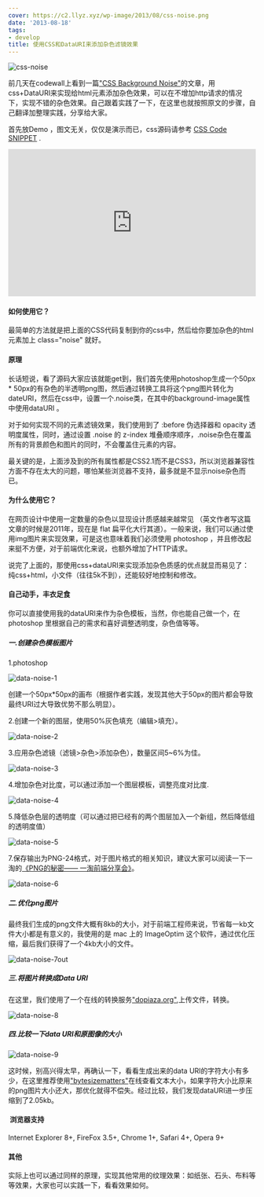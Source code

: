 ```yaml
---
cover: https://c2.llyz.xyz/wp-image/2013/08/css-noise.png
date: '2013-08-18'
tags:
- develop
title: 使用CSS和DataURI来添加杂色滤镜效果
---
```


![css-noise](https://c2.llyz.xyz/wp-image/2013/08/css-noise.png)

前几天在codewall上看到一篇["CSS Background Noise"](https://coderwall.com/p/m-uwvg)的文章，用css+DataURI来实现给html元素添加杂色效果，可以在不增加http请求的情况下，实现不错的杂色效果。自己跟着实践了一下，在这里也就按照原文的步骤，自己翻译加整理实践，分享给大家。

首先放Demo ，图文无关，仅仅是演示而已，css源码请参考 [CSS Code SNIPPET](https://www.mightymeta.co.uk/resources/css-noise.css) .

<iframe width="100%" height="300" src="https://jsfiddle.net/foru17/yDjpA/10/embedded/result,html,css" allowfullscreen="allowfullscreen" frameborder="0"></iframe>

#### 如何使用它？

最简单的方法就是把上面的CSS代码复制到你的css中，然后给你要加杂色的html元素加上 class="noise" 就好。

#### 原理

长话短说，看了源码大家应该就能get到，我们首先使用photoshop生成一个50px \* 50px的有杂色的半透明png图，然后通过转换工具将这个png图片转化为 dateURI，然后在css中，设置一个.noise类，在其中的background-image属性中使用dataURI 。

对于如何实现不同的元素滤镜效果，我们使用到了 :before 伪选择器和 opacity 透明度属性，同时，通过设置 .noise 的 z-index 堆叠顺序顺序，.noise杂色在覆盖所有的背景颜色和图片的同时，不会覆盖住元素的内容。

最关键的是，上面涉及到的所有属性都是CSS2.1而不是CSS3，所以浏览器兼容性方面不存在太大的问题，哪怕某些浏览器不支持，最多就是不显示noise杂色而已。

#### 为什么使用它？

在网页设计中使用一定数量的杂色以显现设计质感越来越常见 （英文作者写这篇文章的时候是2011年，现在是 flat 扁平化大行其道）。一般来说，我们可以通过使用img图片来实现效果，可是这也意味着我们必须使用 photoshop ，并且修改起来挺不方便，对于前端优化来说，也额外增加了HTTP请求。

说完了上面的，那使用css+dataURI来实现添加杂色质感的优点就显而易见了：纯css+html，小文件（往往5k不到），还能较好地控制和修改。

#### 自己动手，丰衣足食

你可以直接使用我的dataURI来作为杂色模板，当然，你也能自己做一个，在 photoshop 里根据自己的需求和喜好调整透明度，杂色值等等。

##### 一.创建杂色模板图片

1.photoshop

![data-noise-1](https://c2.llyz.xyz/wp-image/2014/04/data-noise-1.png)

创建一个50px\*50px的画布（根据作者实践，发现其他大于50px的图片都会导致最终URI过大导致优势不那么明显）。

2.创建一个新的图层，使用50%灰色填充（编辑>填充）。

![data-noise-2](https://c2.llyz.xyz/wp-image/2013/08/data-noise-2.png)

3.应用杂色滤镜（滤镜>杂色>添加杂色），数量区间5~6%为佳。

![data-noise-3](https://c2.llyz.xyz/wp-image/2013/08/data-noise-3.png)

4.增加杂色对比度，可以通过添加一个图层模板，调整亮度对比度.

![data-noise-4](https://c2.llyz.xyz/wp-image/2013/08/data-noise-4.jpg)

5.降低杂色层的透明度（可以通过把已经有的两个图层加入一个新组，然后降低组的透明度值）

![data-noise-5](https://c2.llyz.xyz/wp-image/2013/08/data-noise-5.jpg)

7.保存输出为PNG-24格式，对于图片格式的相关知识，建议大家可以阅读一下一淘的[《PNG的秘密—— 一淘前端分享会》](https://www.iyunlu.com/view/Front-end/60.html)。

![data-noise-6](https://c2.llyz.xyz/wp-image/2013/08/data-noise-6.png)

##### 二.优化png图片

最终我们生成的png文件大概有8kb的大小，对于前端工程师来说，节省每一kb文件大小都是有意义的，我使用的是 mac 上的 ImageOptim 这个软件，通过优化压缩，最后我们获得了一个4kb大小的文件。

![data-noise-7out](https://c2.llyz.xyz/wp-image/2013/08/data-noise-7out.png)

##### 三.将图片转换成Data URI

在这里，我们使用了一个在线的转换服务["dopiaza.org"](https://dopiaza.org/tools/datauri/index.php),上传文件，转换。

![data-noise-8](https://c2.llyz.xyz/wp-image/2013/08/data-noise-8.png)

##### 四.比较一下data URI和原图像的大小

![data-noise-9](https://c2.llyz.xyz/wp-image/2013/08/data-noise-9.jpg)

这时候，别高兴得太早，再确认一下，看看生成出来的data URI的字符大小有多少，在这里推荐使用["bytesizematters"](https://bytesizematters.com/)在线查看文本大小，如果字符大小比原来的png图片大小还大，那优化就得不偿失。经过比较，我们发现dataURI进一步压缩到了2.05kb。

####  浏览器支持

Internet Explorer 8+, FireFox 3.5+, Chrome 1+, Safari 4+, Opera 9+

#### 其他

实际上也可以通过同样的原理，实现其他常用的纹理效果：如纸张、石头、布料等等效果，大家也可以实践一下，看看效果如何。
